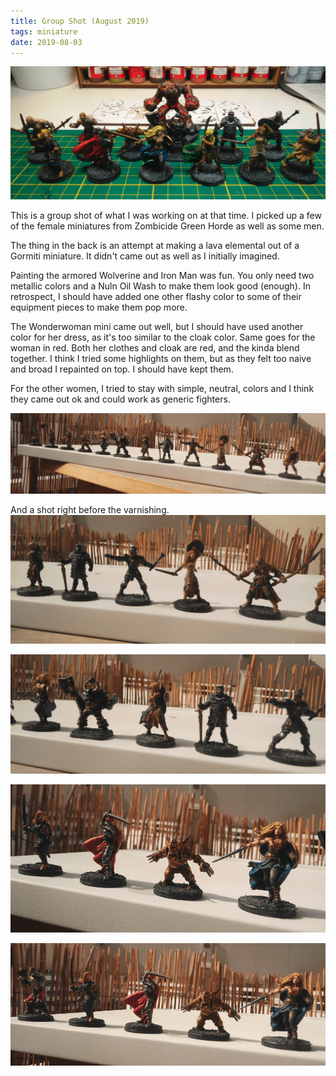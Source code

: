 ```yaml
---
title: Group Shot (August 2019)
tags: miniature
date: 2019-08-03
---
```


![image-20200720145445427](image-20200720145445427.png)

This is a group shot of what I was working on at that time. I picked up a few of the female miniatures from Zombicide Green Horde as well as some men.

The thing in the back is an attempt at making a lava elemental out of a Gormiti miniature. It didn't came out as well as I initially imagined.

Painting the armored Wolverine and Iron Man was fun. You only need two metallic colors and a Nuln Oil Wash to make them look good (enough). In retrospect, I should have added one other flashy color to some of their equipment pieces to make them pop more.

The Wonderwoman mini came out well, but I should have used another color for her dress, as it's too similar to the cloak color. Same goes for the woman in red. Both her clothes and cloak are red, and the kinda blend together. I think I tried some highlights on them, but as they felt too naive and broad I repainted on top. I should have kept them.

For the other women, I tried to stay with simple, neutral, colors and I think they came out ok and could work as generic fighters.

![image-20200720145935458](image-20200720145935458.png)

And a shot right before the varnishing.![image-20200720150606119](image-20200720150606119.png)

![image-20200720150616213](image-20200720150616213.png)

![image-20200720150625049](image-20200720150625049.png)

![image-20200720150635371](image-20200720150635371.png)